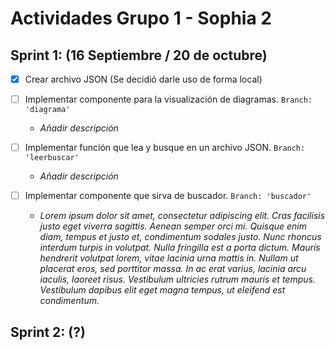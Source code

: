 # Actividades Grupo 1 - Sophia 2

## Sprint 1: (16 Septiembre / 20 de octubre)

- [x] Crear archivo JSON (Se decidió darle uso de forma local)

- [ ] Implementar componente para la visualización de diagramas. `Branch: 'diagrama'`

    - *Añadir descripción*

- [ ] Implementar función que lea y busque en un archivo JSON. `Branch: 'leerbuscar'`

    - *Añadir descripción*

- [ ] Implementar componente que sirva de buscador. `Branch: 'buscador'`
    - *Lorem ipsum dolor sit amet, consectetur adipiscing elit. Cras facilisis justo eget viverra sagittis. Aenean semper orci mi. Quisque enim diam, tempus et justo et, condimentum sodales justo. Nunc rhoncus interdum turpis in volutpat. Nulla fringilla est a porta dictum. Mauris hendrerit volutpat lorem, vitae lacinia urna mattis in. Nullam ut placerat eros, sed porttitor massa. In ac erat varius, lacinia arcu iaculis, laoreet risus. Vestibulum ultricies rutrum mauris et tempus. Vestibulum dapibus elit eget magna tempus, ut eleifend est condimentum.*

## Sprint 2: (?)